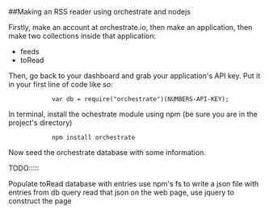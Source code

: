 ##Making an RSS reader using orchestrate and nodejs

Firstly, make an account at orchestrate.io, then make an application, then make two collections inside that application:

* feeds
* toRead

Then, go back to your dashboard and grab your application's API key. Put it in your first line of code like so:

				var db = require("orchestrate")(NUMBERS-API-KEY);

In terminal, install the ochestrate module using npm (be sure you are in the project's directory)

				npm install orchestrate

Now seed the orchestrate database with some information.

TODO:::::

Populate toRead database with entries
use npm's fs to write a json file with entries from db query
read that json on the web page, use jquery to construct the page
